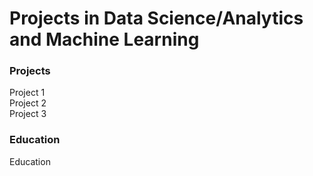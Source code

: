 # Projects in Data Science/Analytics and Machine Learning

### Projects
Project 1 <br>
Project 2 <br>
Project 3 <br>

### Education
Education <br>


